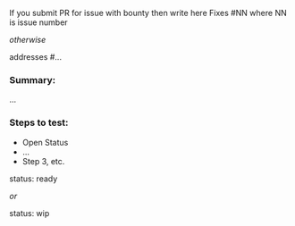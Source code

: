 [comment]: # (Please replace ... with your information. Remove < and >)
[comment]: # (To auto-close issue on merge, please insert the related issue number after # i.e fixes #566)

If you submit PR for issue with bounty then write here Fixes #NN where NN is issue number

*otherwise*

addresses #...

### Summary:

[comment]: # (Summarise the problem and how the pull request solves it)
...

### Steps to test:
- Open Status
- ...
- Step 3, etc.

[comment]: # (PRs will only be accepted if squashed into single commit.)


status: ready

*or*

status: wip

